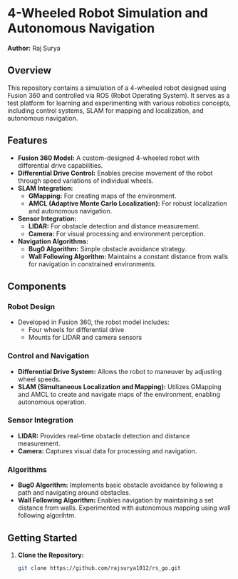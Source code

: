 # 4-Wheeled Robot Simulation and Autonomous Navigation

**Author:** Raj Surya

## Overview

This repository contains a simulation of a 4-wheeled robot designed using Fusion 360 and controlled via ROS (Robot Operating System). It serves as a test platform for learning and experimenting with various robotics concepts, including control systems, SLAM for mapping and localization, and autonomous navigation.

## Features

- **Fusion 360 Model:** A custom-designed 4-wheeled robot with differential drive capabilities.
- **Differential Drive Control:** Enables precise movement of the robot through speed variations of individual wheels.
- **SLAM Integration:**
  - **GMapping:** For creating maps of the environment.
  - **AMCL (Adaptive Monte Carlo Localization):** For robust localization and autonomous navigation.
- **Sensor Integration:**
  - **LIDAR:** For obstacle detection and distance measurement.
  - **Camera:** For visual processing and environment perception.
- **Navigation Algorithms:**
  - **Bug0 Algorithm:** Simple obstacle avoidance strategy.
  - **Wall Following Algorithm:** Maintains a constant distance from walls for navigation in constrained environments.

## Components

### Robot Design

- Developed in Fusion 360, the robot model includes:
  - Four wheels for differential drive
  - Mounts for LIDAR and camera sensors

### Control and Navigation

- **Differential Drive System:** Allows the robot to maneuver by adjusting wheel speeds.
- **SLAM (Simultaneous Localization and Mapping):** Utilizes GMapping and AMCL to create and navigate maps of the environment, enabling autonomous operation.

### Sensor Integration

- **LIDAR:** Provides real-time obstacle detection and distance measurement.
- **Camera:** Captures visual data for processing and navigation.

### Algorithms

- **Bug0 Algorithm:** Implements basic obstacle avoidance by following a path and navigating around obstacles.
- **Wall Following Algorithm:** Enables navigation by maintaining a set distance from walls. Experimented with autonomous mapping using wall following algorihtm.

## Getting Started

1. **Clone the Repository:**
   ```bash
   git clone https://github.com/rajsurya1012/rs_go.git
